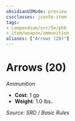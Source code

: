 ```yaml
---
obsidianUIMode: preview
cssclasses: json5e-item
tags:
- compendium/src/5e/phb
- item/weapon/ammunition
aliases: ["Arrows (20)"]
---
```

# Arrows (20)
*Ammunition*  

- **Cost**: 1 gp
- **Weight**: 1.0 lbs.

*Source: SRD / Basic Rules*